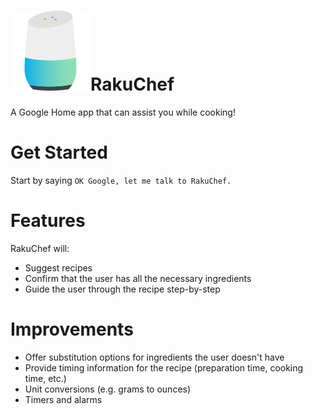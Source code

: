 # ![](google-home.png)RakuChef
A Google Home app that can assist you while cooking!

# Get Started
Start by saying `OK Google, let me talk to RakuChef.`

# Features
RakuChef will:
- Suggest recipes
- Confirm that the user has all the necessary ingredients
- Guide the user through the recipe step-by-step

# Improvements
- Offer substitution options for ingredients the user doesn't have
- Provide timing information for the recipe (preparation time, cooking time, etc.)
- Unit conversions (e.g. grams to ounces)
- Timers and alarms
